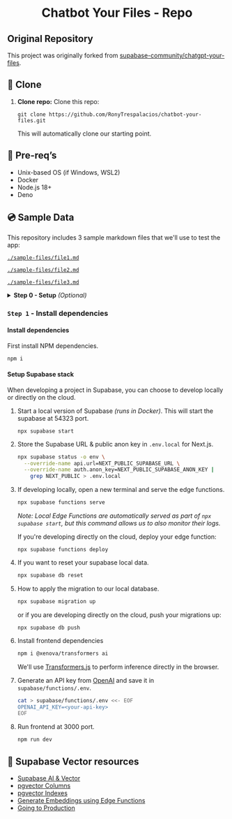 <h1 align="center">Chatbot Your Files - Repo</h1>

## Original Repository

This project was originally forked from [supabase-community/chatgpt-your-files](https://github.com/supabase-community/chatgpt-your-files).

## 💽 Clone

1. **Clone repo:** Clone this repo:

   ```shell
   git clone https://github.com/RonyTrespalacios/chatbot-your-files.git
   ```

   This will automatically clone our starting point.

## 🧱 Pre-req’s

- Unix-based OS (if Windows, WSL2)
- Docker
- Node.js 18+
- Deno 

## 💿 Sample Data

This repository includes 3 sample markdown files that we'll use to test the app:

[`./sample-files/file1.md`](./sample-files/file1.md)

[`./sample-files/file2.md`](./sample-files/file2.md)

[`./sample-files/file3.md`](./sample-files/file3.md)

<details>

<summary><strong>Step 0 - Setup</strong> <em>(Optional)</em></summary>

### `Step 0` - Setup

1. Create the droplet in digital ocean.

   ```bash
   ssh root@your-ip
   ```

1. Create a new user.

   ```bash
   adduser username
   ```
   ```bash
   usermod -aG sudo username
   ```
   ```bash
   su username
   ```

1. Go to /home/username/

   ```bash
   cd ~
   ```

1. Now you can clone the repo

   ```bash
   git clone https://github.com/RonyTrespalacios/chatbot-your-files.git
   ```

1. Basic setup:

Install npm
   ```bash
   sudo apt-get install npm
   ```

Install HomeBrew
   ```bash
   /bin/bash -c "$(curl -fsSL https://raw.githubusercontent.com/Homebrew/install/HEAD/install.sh)"
   ```
   ```bash
   echo 'eval "$(/home/linuxbrew/.linuxbrew/bin/brew shellenv)"' >> ~/.profile
   ```
   ```bash
   source ~/.profile
   ```
   ```bash
   cd chatbot-your-files/
   ```

Install Deno
   ```bash
   brew install deno
   ```

Install Docker
   ```bash
   sudo apt update
   sudo apt-get install apt-transport-https ca-certificates curl software-properties-common
   ```
   ```bash
   curl -fsSL https://download.docker.com/linux/ubuntu/gpg | sudo gpg --dearmor -o /usr/share/keyrings/docker-archive-keyring.gpg
   ```
   ```bash
   echo "deb [arch=amd64 signed-by=/usr/share/keyrings/docker-archive-keyring.gpg] https://download.docker.com/linux/ubuntu $(lsb_release -cs) stable" | sudo tee /etc/apt/sources.list.d/docker.list > /dev/null
   ```
   ```bash
   sudo apt-get update
   sudo apt-get install docker-ce docker-ce-cli containerd.io
   ```
   ```bash
   sudo usermod -aG docker $USER
   ```
Verify Docker and Deno are installed
   ```bash
   deno --version
   docker --version
   ```

Start supabase, make sure you are in ~/chatbot-your-files
   ```bash
   npx supabase start
   ```

</details>



### `Step 1` - Install dependencies

#### Install dependencies

First install NPM dependencies.

```bash
npm i
```

#### Setup Supabase stack

When developing a project in Supabase, you can choose to develop locally or directly on the cloud.

1. Start a local version of Supabase _(runs in Docker)_. This will start the supabase at 54323 port.

   ```shell
   npx supabase start
   ```

1. Store the Supabase URL & public anon key in `.env.local` for Next.js.

   ```bash
   npx supabase status -o env \
     --override-name api.url=NEXT_PUBLIC_SUPABASE_URL \
     --override-name auth.anon_key=NEXT_PUBLIC_SUPABASE_ANON_KEY |
       grep NEXT_PUBLIC > .env.local
   ```

1.  If developing locally, open a new terminal and serve the edge functions.

    ```bash
    npx supabase functions serve
    ```

    _Note: Local Edge Functions are automatically served as part of `npx supabase start`, but this command allows us to also monitor their logs._

    If you're developing directly on the cloud, deploy your edge function:

    ```shell
    npx supabase functions deploy
    ```

1.  If you want to reset your supabase local data.

    ```bash
    npx supabase db reset
    ```

1.  How to apply the migration to our local database.

    ```bash
    npx supabase migration up
    ```

    or if you are developing directly on the cloud, push your migrations up:

    ```
    npx supabase db push
    ```

1.  Install frontend dependencies

    ```bash
    npm i @xenova/transformers ai
    ```

    We'll use [Transformers.js](https://github.com/xenova/transformers.js) to perform inference directly in the browser.

1.  Generate an API key from [OpenAI](https://platform.openai.com/account/api-keys) and save it in `supabase/functions/.env`.

    ```bash
    cat > supabase/functions/.env <<- EOF
    OPENAI_API_KEY=<your-api-key>
    EOF
    ```

1.  Run frontend at 3000 port.

    ```bash
    npm run dev
    ```

## 🔗 Supabase Vector resources

- [Supabase AI & Vector](https://supabase.com/docs/guides/ai)
- [pgvector Columns](https://supabase.com/docs/guides/ai/vector-columns)
- [pgvector Indexes](https://supabase.com/docs/guides/ai/vector-indexes)
- [Generate Embeddings using Edge Functions](https://supabase.com/docs/guides/ai/quickstarts/generate-text-embeddings)
- [Going to Production](https://supabase.com/docs/guides/ai/going-to-prod)
